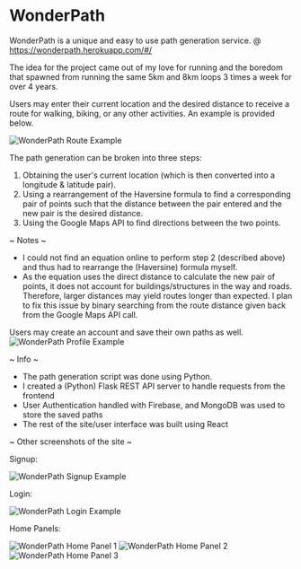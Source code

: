 # WonderPath

WonderPath is a unique and easy to use path generation service. @ https://wonderpath.herokuapp.com/#/

The idea for the project came out of my love for running and the boredom that spawned from running the same 5km and 8km loops 3 times a week for over 4 years. 

Users may enter their current location and the desired distance to receive a route for walking, biking, or any other activities. An example is provided below. 

![WonderPath Route Example](https://i.imgur.com/2W0v4yk.jpg)

The path generation can be broken into three steps:
1) Obtaining the user's current location (which is then converted into a longitude & latitude pair).
2) Using a rearrangement of the Haversine formula to find a corresponding pair of points such that the distance between the pair entered and the new pair is the desired distance.
3) Using the Google Maps API to find directions between the two points.

~ Notes ~
- I could not find an equation online to perform step 2 (described above) and thus had to rearrange the (Haversine) formula myself.
- As the equation uses the direct distance to calculate the new pair of points, it does not account for buildings/structures in the way and roads. Therefore, larger distances may yield routes longer than expected. I plan to fix this issue by binary searching from the route distance given back from the Google Maps API call. 

Users may create an account and save their own paths as well.
![WonderPath Profile Example](https://i.imgur.com/xmsZEdT.png)

~ Info ~

- The path generation script was done using Python.
- I created a (Python) Flask REST API server to handle requests from the frontend
- User Authentication handled with Firebase, and MongoDB was used to store the saved paths
- The rest of the site/user interface was built using React

~ Other screenshots of the site ~

Signup:

![WonderPath Signup Example](https://i.imgur.com/6jjxzYw.png)

Login:

![WonderPath Login Example](https://i.imgur.com/JgxllA3.png)

Home Panels:

![WonderPath Home Panel 1](https://i.imgur.com/PORFE2T.gif)
![WonderPath Home Panel 2](https://i.imgur.com/h1Ro3Ix.png)
![WonderPath Home Panel 3](https://i.imgur.com/FJfXict.png)
